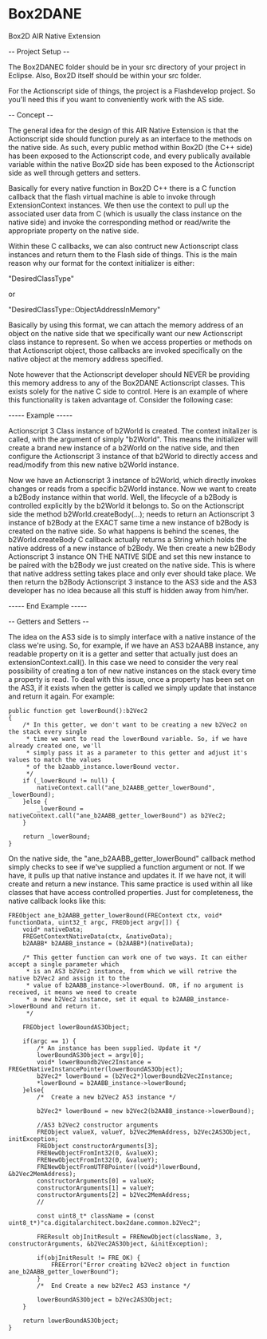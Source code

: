 Box2DANE
========

Box2D AIR Native Extension

-- Project Setup --

The Box2DANEC folder should be in your src directory of your project in Eclipse. Also, Box2D
itself should be within your src folder. 

For the Actionscript side of things, the project is a Flashdevelop project. So you'll need this
if you want to conveniently work with the AS side.

-- Concept --

The general idea for the design of this AIR Native Extension is that the Actionscript side should
function purely as an interface to the methods on the native side. As such, every public method
within Box2D (the C++ side) has been exposed to the Actionscript code, and every publically 
available variable within the native Box2D side has been exposed to the Actionscript side as
well through getters and setters.

Basically for every native function in Box2D C++ there is a C function callback that the flash
virtual machine is able to invoke through ExtensionContext instances. We then use the context
to pull up the associated user data from C (which is usually the class instance on the native side)
and invoke the corresponding method or read/write the appropriate property on the native side.

Within these C callbacks, we can also contruct new Actionscript class instances and return them
to the Flash side of things. This is the main reason why our format for the context initializer
is either:

"DesiredClassType"

or

"DesiredClassType::ObjectAddressInMemory"

Basically by using this format, we can attach the memory address of an object on the native side
that we specifically want our new Actionscript class instance to represent. So when we access properties
or methods on that Actionscript object, those callbacks are invoked specifically on the native object
at the memory address specified.

Note however that the Actionscript developer should NEVER be providing this memory address to any
of the Box2DANE Actionscript classes. This exists solely for the native C side to control. Here is
an example of where this functionality is taken advantage of. Consider the following case:

----- Example -----

Actionscript 3 Class instance of b2World is created. The context initalizer is called, with the 
argument of simply "b2World". This means the initializer will create a brand new instance of a 
b2World on the native side, and then configure the Actionscript 3 instance of that b2World to 
directly access and read/modify from this new native b2World instance.

Now we have an Actionscript 3 instance of b2World, which directly invokes changes or reads from
a specific b2World instance. Now we want to create a b2Body instance within that world. Well, 
the lifecycle of a b2Body is controlled explicitly by the b2World it belongs to. So on the Actionscript
side the method b2World.createBody(...); needs to return an Actionscript 3 instance of b2Body at the
EXACT same time a new instance of b2Body is created on the native side. So what happens is behind the
scenes, the b2World.createBody C callback actually returns a String which holds the native address of a
new instance of b2Body. We then create a new b2Body Actionscript 3 instance ON THE NATIVE SIDE and
set this new instance to be paired with the b2Body we just created on the native side. This is where
that native address setting takes place and only ever should take place. We then return the b2Body
Actionscript 3 instance to the AS3 side and the AS3 developer has no idea because all this stuff
is hidden away from him/her.

----- End Example -----

-- Getters and Setters --

The idea on the AS3 side is to simply interface with a native instance of the class we're using. So,
for example, if we have an AS3 b2AABB instance, any readable property on it is a getter and setter
that actually just does an extensionContext.call(). In this case we need to consider the very real
possibility of creating a ton of new native instances on the stack every time a property is read. To
deal with this issue, once a property has been set on the AS3, if it exists when the getter is called
we simply update that instance and return it again. For example:

	public function get lowerBound():b2Vec2
	{
		/* In this getter, we don't want to be creating a new b2Vec2 on the stack every single
		 * time we want to read the lowerBound variable. So, if we have already created one, we'll
		 * simply pass it as a parameter to this getter and adjust it's values to match the values
		 * of the b2aabb_instance.lowerBound vector.
		 */
		if (_lowerBound != null) {
			nativeContext.call("ane_b2AABB_getter_lowerBound", _lowerBound);
		}else {
			_lowerBound = nativeContext.call("ane_b2AABB_getter_lowerBound") as b2Vec2;
		}
		
		return _lowerBound;
	}
	
On the native side, the "ane_b2AABB_getter_lowerBound" callback method simply checks to see if we've
supplied a function argument or not. If we have, it pulls up that native instance and updates it. If
we have not, it will create and return a new instance. This same practice is used within all like
classes that have access controlled properties. Just for completeness, the native callback looks
like this:

	FREObject ane_b2AABB_getter_lowerBound(FREContext ctx, void* functionData, uint32_t argc, FREObject argv[]) {
		void* nativeData;
		FREGetContextNativeData(ctx, &nativeData);
		b2AABB* b2AABB_instance = (b2AABB*)(nativeData);

		/* This getter function can work one of two ways. It can either accept a single parameter which
		 * is an AS3 b2Vec2 instance, from which we will retrive the native b2Vec2 and assign it to the
		 * value of b2AABB_instance->lowerBound. OR, if no argument is received, it means we need to create
		 * a new b2Vec2 instance, set it equal to b2AABB_instance->lowerBound and return it.
		 */

		FREObject lowerBoundAS3Object;

		if(argc == 1) {
			/* An instance has been supplied. Update it */
			lowerBoundAS3Object = argv[0];
			void* lowerBoundb2Vec2Instance = FREGetNativeInstancePointer(lowerBoundAS3Object);
			b2Vec2* lowerBound = (b2Vec2*)lowerBoundb2Vec2Instance;
			*lowerBound = b2AABB_instance->lowerBound;
		}else{
			/*	Create a new b2Vec2 AS3 instance */

			b2Vec2* lowerBound = new b2Vec2(b2AABB_instance->lowerBound);

			//AS3 b2Vec2 constructor arguments
			FREObject valueX, valueY, b2Vec2MemAddress, b2Vec2AS3Object, initException;
			FREObject constructorArguments[3];
			FRENewObjectFromInt32(0, &valueX);
			FRENewObjectFromInt32(0, &valueY);
			FRENewObjectFromUTF8Pointer((void*)lowerBound, &b2Vec2MemAddress);
			constructorArguments[0] = valueX;
			constructorArguments[1] = valueY;
			constructorArguments[2] = b2Vec2MemAddress;
			//

			const uint8_t* className = (const uint8_t*)"ca.digitalarchitect.box2dane.common.b2Vec2";

			FREResult objInitResult = FRENewObject(className, 3, constructorArguments, &b2Vec2AS3Object, &initException);

			if(objInitResult != FRE_OK) {
				FREError("Error creating b2Vec2 object in function ane_b2AABB_getter_lowerBound");
			}
			/*	End Create a new b2Vec2 AS3 instance */

			lowerBoundAS3Object = b2Vec2AS3Object;
		}

		return lowerBoundAS3Object;
	}
